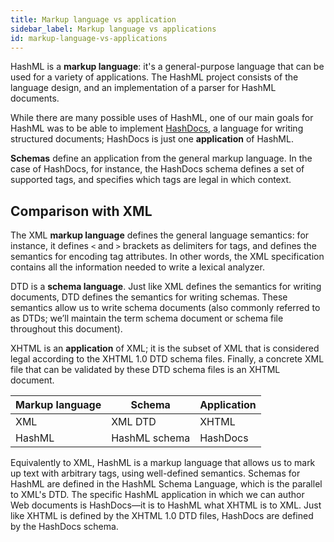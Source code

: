 ```yaml
---
title: Markup language vs application
sidebar_label: Markup language vs applications
id: markup-language-vs-applications
---
```


HashML is a **markup language**: it's a general-purpose language that can be used for a variety of applications. The HashML project consists of the language design, and an implementation of a parser for HashML documents.

While there are many possible uses of HashML, one of our main goals for HashML was to be able to implement [HashDocs](https://github.com/hashml/hashdocs), a language for writing structured documents; HashDocs is just one **application** of HashML.

**Schemas** define an application from the general markup language. In the case of HashDocs, for instance, the HashDocs schema defines a set of supported tags, and specifies which tags are legal in which context.

## Comparison with XML

The XML **markup language** defines the general language semantics: for instance, it defines `<` and `>` brackets as delimiters for tags, and defines the semantics for encoding tag attributes. In other words, the XML specification contains all the information needed to write a lexical analyzer.

DTD is a **schema language**. Just like XML defines the semantics for writing documents, DTD defines the semantics for writing schemas. These semantics allow us to write schema documents (also commonly referred to as DTDs; we’ll maintain the term schema document or schema file throughout this document).

XHTML is an **application** of XML; it is the subset of XML that is considered legal according to the XHTML 1.0 DTD schema files. Finally, a concrete XML file that can be validated by these DTD schema files is an XHTML document.

| Markup language | Schema        | Application |
| --------------- | ------------- | ----------- |
| XML             | XML DTD       | XHTML       |
| HashML          | HashML schema | HashDocs    |

Equivalently to XML, HashML is a markup language that allows us to mark up text with arbitrary tags, using well-defined semantics. Schemas for HashML are defined in the HashML Schema Language, which is the parallel to XML's DTD. The specific HashML application in which we can author Web documents is HashDocs—it is to HashML what XHTML is to XML. Just like XHTML is defined by the XHTML 1.0 DTD files, HashDocs are defined by the HashDocs schema.
